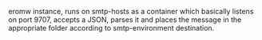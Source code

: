 eromw instance, runs on smtp-hosts as a container which basically listens on port 9707, accepts a JSON, parses it and places the message in the appropriate folder according to smtp-environment destination.